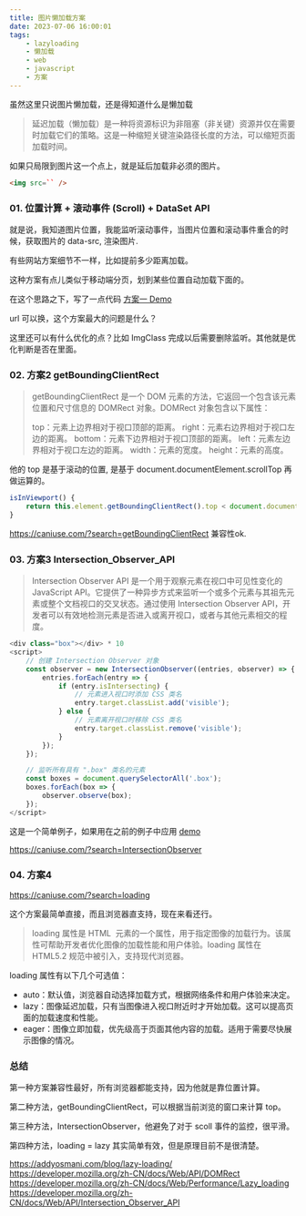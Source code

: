 ```yaml
---
title: 图片懒加载方案
date: 2023-07-06 16:00:01
tags: 
    - lazyloading
    - 懒加载
    - web
    - javascript
    - 方案
---
```


虽然这里只说图片懒加载，还是得知道什么是懒加载

> 延迟加载（懒加载）是一种将资源标识为非阻塞（非关键）资源并仅在需要时加载它们的策略。这是一种缩短关键渲染路径长度的方法，可以缩短页面加载时间。

如果只局限到图片这一个点上，就是延后加载非必须的图片。

```html
<img src=`` />
```

### 01. 位置计算 + 滚动事件 (Scroll) + DataSet API

就是说，我知道图片位置，我能监听滚动事件，当图片位置和滚动事件重合的时候，获取图片的 data-src, 渲染图片.

有些网站方案细节不一样，比如提前多少距离加载。

这种方案有点儿类似于移动端分页，划到某些位置自动加载下面的。

在这个思路之下，写了一点代码 [方案一 Demo](https://codesandbox.io/s/polished-resonance-fw3hfy?file=/index.html)

url 可以换，这个方案最大的问题是什么？


这里还可以有什么优化的点？比如 ImgClass 完成以后需要删除监听。其他就是优化判断是否在里面。

### 02. 方案2 getBoundingClientRect 

> getBoundingClientRect 是一个 DOM 元素的方法，它返回一个包含该元素位置和尺寸信息的 DOMRect 对象。DOMRect 对象包含以下属性：
> 
> top：元素上边界相对于视口顶部的距离。
> right：元素右边界相对于视口左边的距离。
> bottom：元素下边界相对于视口顶部的距离。
> left：元素左边界相对于视口左边的距离。
> width：元素的宽度。
> height：元素的高度。

他的 top 是基于滚动的位置, 是基于 document.documentElement.scrollTop 再做运算的。

```js
isInViewport() {
    return this.element.getBoundingClientRect().top < document.documentElement.clientHeight + 100;
}
```

https://caniuse.com/?search=getBoundingClientRect 兼容性ok.

### 03. 方案3 Intersection_Observer_API

> Intersection Observer API 是一个用于观察元素在视口中可见性变化的 JavaScript API。它提供了一种异步方式来监听一个或多个元素与其祖先元素或整个文档视口的交叉状态。通过使用 Intersection Observer API，开发者可以有效地检测元素是否进入或离开视口，或者与其他元素相交的程度。

```ts
<div class="box"></div> * 10
<script>
    // 创建 Intersection Observer 对象
    const observer = new IntersectionObserver((entries, observer) => {
        entries.forEach(entry => {
            if (entry.isIntersecting) {
                // 元素进入视口时添加 CSS 类名
                entry.target.classList.add('visible');
            } else {
                // 元素离开视口时移除 CSS 类名
                entry.target.classList.remove('visible');
            }
        });
    });

    // 监听所有具有 ".box" 类名的元素
    const boxes = document.querySelectorAll('.box');
    boxes.forEach(box => {
        observer.observe(box);
    });
</script>
```

这是一个简单例子，如果用在之前的例子中应用 [demo](https://codesandbox.io/s/polished-resonance-fw3hfy?file=/intersectionObserver.html)

https://caniuse.com/?search=IntersectionObserver

### 04. 方案4 

https://caniuse.com/?search=loading

这个方案最简单直接，而且浏览器直支持，现在来看还行。


> loading 属性是 HTML <img> 元素的一个属性，用于指定图像的加载行为。该属性可帮助开发者优化图像的加载性能和用户体验。loading 属性在 HTML5.2 规范中被引入，支持现代浏览器。

loading 属性有以下几个可选值：

- auto：默认值，浏览器自动选择加载方式，根据网络条件和用户体验来决定。
- lazy：图像延迟加载，只有当图像进入视口附近时才开始加载。这可以提高页面的加载速度和性能。
- eager：图像立即加载，优先级高于页面其他内容的加载。适用于需要尽快展示图像的情况。


### 总结

第一种方案兼容性最好，所有浏览器都能支持，因为他就是靠位置计算。

第二种方法，getBoundingClientRect，可以根据当前浏览的窗口来计算 top。

第三种方法，IntersectionObserver，他避免了对于 scoll 事件的监控，很平滑。

第四种方法，loading = lazy 其实简单有效，但是原理目前不是很清楚。


https://addyosmani.com/blog/lazy-loading/
https://developer.mozilla.org/zh-CN/docs/Web/API/DOMRect
https://developer.mozilla.org/zh-CN/docs/Web/Performance/Lazy_loading
https://developer.mozilla.org/zh-CN/docs/Web/API/Intersection_Observer_API